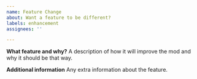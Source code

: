 ```yaml
---
name: Feature Change
about: Want a feature to be different?
labels: enhancement
assignees: ''

---
```


**What feature and why?**
A description of how it will improve the mod and why it should be that way.

**Additional information**
Any extra information about the feature.
